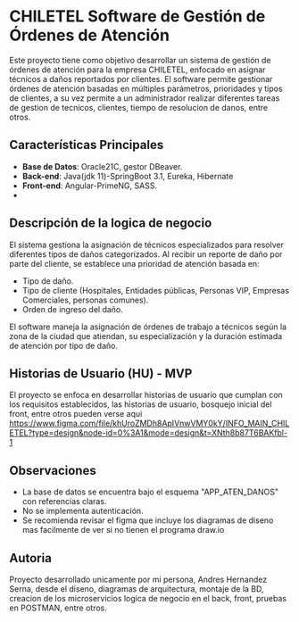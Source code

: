 # CHILETEL Software de Gestión de Órdenes de Atención

Este proyecto tiene como objetivo desarrollar un sistema de gestión de órdenes de atención para la empresa CHILETEL, enfocado en asignar técnicos a daños reportados por clientes. El software permite gestionar órdenes de atención basadas en múltiples parámetros, prioridades y tipos de clientes, a su vez permite a un administrador realizar diferentes tareas de gestion de tecnicos, clientes, tiempo de resolucion de danos, entre otros.

## Características Principales

- **Base de Datos**: Oracle21C, gestor DBeaver.
- **Back-end**: Java(jdk 11)-SpringBoot 3.1, Eureka, Hibernate
- **Front-end**: Angular-PrimeNG, SASS.
- 

## Descripción de la logica de negocio

El sistema gestiona la asignación de técnicos especializados para resolver diferentes tipos de daños categorizados. Al recibir un reporte de daño por parte del cliente, se establece una prioridad de atención basada en:

- Tipo de daño.
- Tipo de cliente (Hospitales, Entidades públicas, Personas VIP, Empresas Comerciales, personas comunes).
- Orden de ingreso del daño.

El software maneja la asignación de órdenes de trabajo a técnicos según la zona de la ciudad que atiendan, su especialización y la duración estimada de atención por tipo de daño.


## Historias de Usuario (HU) - MVP

El proyecto se enfoca en desarrollar historias de usuario que cumplan con los requisitos establecidos, las historias de usuario, bosquejo inicial del front, entre otros pueden verse aqui
https://www.figma.com/file/khUroZMDh8ApIVnwVMY0kY/INFO_MAIN_CHILETEL?type=design&node-id=0%3A1&mode=design&t=XNth8b87T6BAKfbl-1

## Observaciones

- La base de datos se encuentra bajo el esquema "APP_ATEN_DANOS" con referencias claras.
- No se implementa autenticación.
- Se recomienda revisar el figma que incluye los diagramas de diseno mas facilmente de ver si no tienen el programa draw.io

## Autoria

Proyecto desarrollado unicamente por mi persona, Andres Hernandez Serna, desde el diseno, diagramas de arquitectura, montaje de la BD, creacion de los microservicios logica de negocio en el back, front, pruebas en POSTMAN, entre otros.
